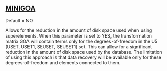 ## [MINIGOA](https://help.hexagonmi.com/bundle/MSC_Nastran_2022.4/page/Nastran_Combined_Book/qrg/parameters/TOC.MINIGOA.xhtml)

Default = NO

Allows for the reduction in the amount of disk space used when using superelements. When this parameter is set to YES, the transformation matrix GOA will contain terms only for the degrees-of-freedom in the U5 (USET, USET1, SEUSET, SEUSET1) set. This can allow for a significant reduction in the amount of disk space used by the database. The limitation of using this approach is that data recovery will be available only for these degrees-of-freedom and elements connected to them.

